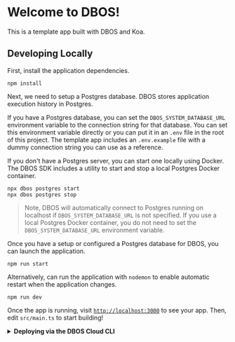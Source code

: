 # Welcome to DBOS!

This is a template app built with DBOS and Koa.

## Developing Locally

First, install the application dependencies.

```shell
npm install
```

Next, we need to setup a Postgres database.
DBOS stores application execution history in Postgres.

If you have a Postgres database, you can set the `DBOS_SYSTEM_DATABASE_URL` environment variable to the connection string for that database.
You can set this environment variable directly or you can put it in an `.env` file in the root of this project.
The template app includes an `.env.example` file with a dummy connection string you can use as a reference.

If you don't have a Postgres server, you can start one locally using Docker.
The DBOS SDK includes a utility to start and stop a local Postgres Docker container.

```shell
npx dbos postgres start
npx dbos postgres stop
```

> Note, DBOS will automatically connect to Postgres running on localhost if `DBOS_SYSTEM_DATABASE_URL` is not specified.
> If you use a local Postgres Docker container, you do not need to set the `DBOS_SYSTEM_DATABASE_URL` environment variable.

Once you have a setup or configured a Postgres database for DBOS, you can launch the application.

```shell
npm run start
```

Alternatively, can run the application with `nodemon` to enable automatic restart when the application changes.

```shell
npm run dev
```

Once the app is running, visit [`http://localhost:3000`](http://localhost:3000) to see your app.
Then, edit `src/main.ts` to start building!

<details>
<summary><strong>Deploying via the DBOS Cloud CLI</strong></summary>

You can also deploy this app to DBOS Cloud via the Cloud CLI.
Install it globally with this command:

```shell
npm i -g @dbos-inc/dbos-cloud@latest
```

Then, run this command to deploy your app:

```shell
dbos-cloud app deploy
```
</details>